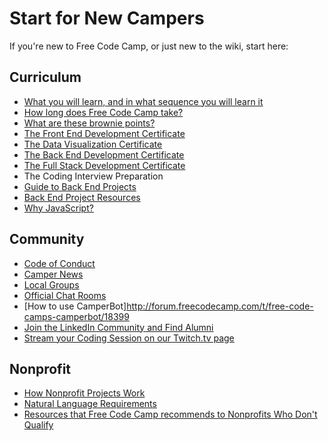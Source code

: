 # Start for New Campers

If you're new to Free Code Camp, or just new to the wiki, start here:

## Curriculum

- [What you will learn, and in what sequence you will learn it](FreeCodeCamp-Curriculum-Sequence)
- [How long does Free Code Camp take?](FreeCodeCamp-Completion-Time)
- [What are these brownie points?](Brownie-Points)
- [The Front End Development Certificate](Free-Code-Camp-Front-End-Development-Certificate)
- [The Data Visualization Certificate](FreeCodeCamp-Data-Visualization-Certification)
- [The Back End Development Certificate](FreeCodeCamp-Back-End-Development-Certification)
- [The Full Stack Development Certificate](Free-Code-Camp-Full-Stack-Development-Certificate)
- The Coding Interview Preparation
- [Guide to Back End Projects](http://forum.freecodecamp.com/t/guides-to-back-end-projects/14265)
- [Back End Project Resources](Back-End-Project-Resources)
- [Why JavaScript?](FreeCodeCamp-Why-JavaScript)

## Community

- [Code of Conduct](FreeCodeCamp-Code-Of-Conduct)
- [Camper News](Camper-News)
- [Local Groups](LocalGroups)
- [Official Chat Rooms](Official-Free-Code-Camp-Chat-Rooms)
- [How to use CamperBot]http://forum.freecodecamp.com/t/free-code-camps-camperbot/18399
- [Join the LinkedIn Community and Find Alumni](FreeCodeCamp-LinkedIn-Add)
- [Stream your Coding Session on our Twitch.tv page](How-you-can-stream-your-live-coding-sessions-on-the-Free-Code-Camp-Twitch.tv-channel)

## Nonprofit

- [How Nonprofit Projects Work](FreeCodeCamp-Nonprofits-Projects-How-They-Work)
- [Natural Language Requirements](FreeCodeCamp-Completion-Language-Requirements)
- [Resources that Free Code Camp recommends to Nonprofits Who Don't Qualify](FreeCodeCamp-Recommended-Resources)
